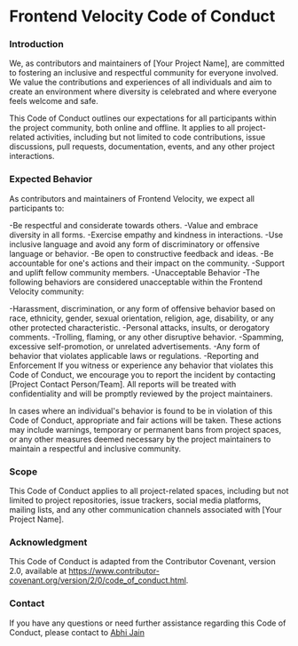 # Frontend Velocity Code of Conduct
### Introduction
We, as contributors and maintainers of [Your Project Name], are committed to fostering an inclusive and respectful community for everyone involved. We value the contributions and experiences of all individuals and aim to create an environment where diversity is celebrated and where everyone feels welcome and safe.

This Code of Conduct outlines our expectations for all participants within the project community, both online and offline. It applies to all project-related activities, including but not limited to code contributions, issue discussions, pull requests, documentation, events, and any other project interactions.

### Expected Behavior
As contributors and maintainers of Frontend Velocity, we expect all participants to:

-Be respectful and considerate towards others.
-Value and embrace diversity in all forms.
-Exercise empathy and kindness in interactions.
-Use inclusive language and avoid any form of discriminatory or offensive language or behavior.
-Be open to constructive feedback and ideas.
-Be accountable for one's actions and their impact on the community.
-Support and uplift fellow community members.
-Unacceptable Behavior
-The following behaviors are considered unacceptable within the Frontend Velocity community:

-Harassment, discrimination, or any form of offensive behavior based on race, ethnicity, gender, sexual orientation, religion, age, disability, or any other protected characteristic.
-Personal attacks, insults, or derogatory comments.
-Trolling, flaming, or any other disruptive behavior.
-Spamming, excessive self-promotion, or unrelated advertisements.
-Any form of behavior that violates applicable laws or regulations.
-Reporting and Enforcement
If you witness or experience any behavior that violates this Code of Conduct, we encourage you to report the incident by contacting [Project Contact Person/Team]. All reports will be treated with confidentiality and will be promptly reviewed by the project maintainers.

In cases where an individual's behavior is found to be in violation of this Code of Conduct, appropriate and fair actions will be taken. These actions may include warnings, temporary or permanent bans from project spaces, or any other measures deemed necessary by the project maintainers to maintain a respectful and inclusive community.

### Scope
This Code of Conduct applies to all project-related spaces, including but not limited to project repositories, issue trackers, social media platforms, mailing lists, and any other communication channels associated with [Your Project Name].

### Acknowledgment
This Code of Conduct is adapted from the Contributor Covenant, version 2.0, available at https://www.contributor-covenant.org/version/2/0/code_of_conduct.html.

### Contact
If you have any questions or need further assistance regarding this Code of Conduct, please contact to [Abhi Jain](abhikumarjain05@gmail.com)
